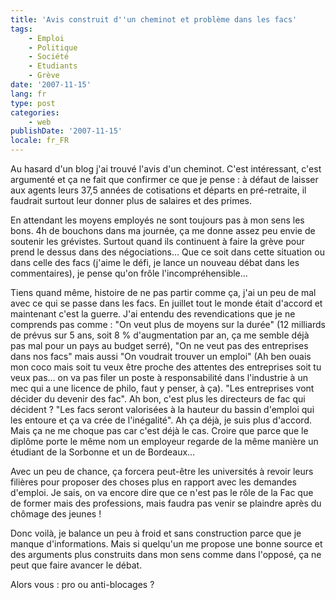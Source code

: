 ```yaml
---
title: 'Avis construit d''un cheminot et problème dans les facs'
tags:
    - Emploi
    - Politique
    - Société
    - Etudiants
    - Grève
date: '2007-11-15'
lang: fr
type: post
categories:
    - web
publishDate: '2007-11-15'
locale: fr_FR
---
```


Au hasard d'un blog j'ai trouv&#233; l'avis d'un cheminot. C'est int&#233;ressant, c'est argument&#233; et &#231;a ne fait que confirmer ce que je pense&nbsp;: &#224; d&#233;faut de laisser aux agents leurs 37,5 ann&#233;es de cotisations et d&#233;parts en pr&#233;-retraite, il faudrait surtout leur donner plus de salaires et des primes.</p>

En attendant les moyens employ&#233;s ne sont toujours pas &#224; mon sens les bons. 4h de bouchons dans ma journ&#233;e, &#231;a me donne assez peu envie de soutenir les gr&#233;vistes. Surtout quand ils continuent &#224; faire la gr&#232;ve pour prend le dessus dans des n&#233;gociations… Que ce soit dans cette situation ou dans celle des facs (j'aime le d&#233;fi, je lance un nouveau d&#233;bat dans les commentaires), je pense qu'on fr&#244;le l'incompr&#233;hensible…

Tiens quand m&#234;me, histoire de ne pas partir comme &#231;a, j'ai un peu de mal avec ce qui se passe dans les facs. En juillet tout le monde &#233;tait d'accord et maintenant c'est la guerre. J'ai entendu des revendications que je ne comprends pas comme&nbsp;: &quot;On veut plus de moyens sur la dur&#233;e&quot; (12 milliards de pr&#233;vus sur 5 ans, soit 8 % d'augmentation par an, &#231;a me semble d&#233;j&#224; pas mal pour un pays au budget serr&#233;), &quot;On ne veut pas des entreprises dans nos facs&quot; mais aussi &quot;On voudrait trouver un emploi&quot; (Ah ben ouais mon coco mais soit tu veux &#234;tre proche des attentes des entreprises soit tu veux pas… on va pas filer un poste &#224; responsabilit&#233; dans l'industrie &#224; un mec qui a une licence de philo, faut y penser, &#224; &#231;a). &quot;Les entreprises vont d&#233;cider du devenir des fac&quot;. Ah bon, c'est plus les directeurs de fac qui d&#233;cident&nbsp;? &quot;Les facs seront valoris&#233;es &#224; la hauteur du bassin d'emploi qui les entoure et &#231;a va cr&#233;e de l'in&#233;galit&#233;&quot;. Ah &#231;a d&#233;j&#224;, je suis plus d'accord. Mais &#231;a ne me choque pas car c'est d&#233;j&#224; le cas. Croire que parce que le dipl&#244;me porte le m&#234;me nom un employeur regarde de la m&#234;me mani&#232;re un &#233;tudiant de la Sorbonne et un de Bordeaux…

Avec un peu de chance, &#231;a forcera peut-&#234;tre les universit&#233;s &#224; revoir leurs fili&#232;res pour proposer des choses plus en rapport avec les demandes d'emploi. Je sais, on va encore dire que ce n'est pas le r&#244;le de la Fac que de former mais des professions, mais faudra pas venir se plaindre apr&#232;s du ch&#244;mage des jeunes&nbsp;!

Donc voil&#224;, je balance un peu &#224; froid et sans construction parce que je manque d'informations. Mais si quelqu'un me propose une bonne source et des arguments plus construits dans mon sens comme dans l'oppos&#233;, &#231;a ne peut que faire avancer le d&#233;bat.

Alors vous&nbsp;: pro ou anti-blocages&nbsp;?